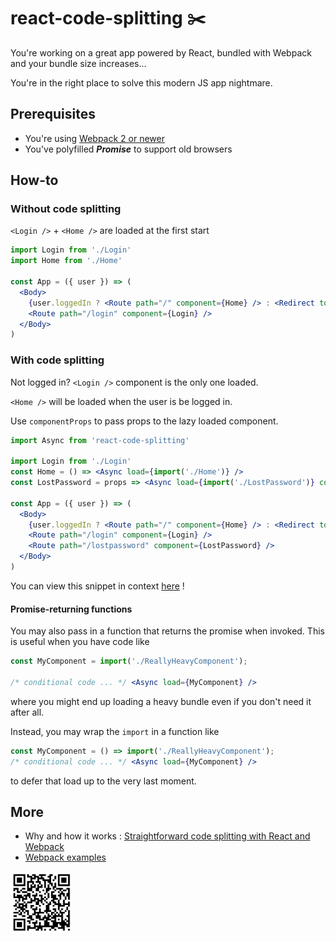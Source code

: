 # react-code-splitting ✂️

You're working on a great app powered by React, bundled with Webpack and your bundle size increases...

You're in the right place to solve this modern JS app nightmare.

## Prerequisites

- You're using [Webpack 2 or newer](https://webpack.js.org/)
- You've polyfilled ***Promise*** to support old browsers

## How-to

### Without code splitting

`<Login />` + `<Home />` are loaded at the first start

```jsx
import Login from './Login'
import Home from './Home'

const App = ({ user }) => (
  <Body>
    {user.loggedIn ? <Route path="/" component={Home} /> : <Redirect to="/login" />}
    <Route path="/login" component={Login} />
  </Body>
)
```

### With code splitting

Not logged in? `<Login />` component is the only one loaded.

`<Home />` will be loaded when the user is be logged in.

Use `componentProps` to pass props to the lazy loaded component.

```jsx
import Async from 'react-code-splitting'

import Login from './Login'
const Home = () => <Async load={import('./Home')} />
const LostPassword = props => <Async load={import('./LostPassword')} componentProps={props}/>

const App = ({ user }) => (
  <Body>
    {user.loggedIn ? <Route path="/" component={Home} /> : <Redirect to="/login" />}
    <Route path="/login" component={Login} />
    <Route path="/lostpassword" component={LostPassword} />
  </Body>
)
```

You can view this snippet in context [here](https://github.com/didierfranc/redux-react-starter/blob/master/src/components/App.js#L12) !

#### Promise-returning functions

You may also pass in a function that returns the promise when invoked.  This is useful when you have code like

```jsx
const MyComponent = import('./ReallyHeavyComponent');

/* conditional code ... */ <Async load={MyComponent} />
```
where you might end up loading a heavy bundle even if you don't need it after all.

Instead, you may wrap the `import` in a function like

```jsx
const MyComponent = () => import('./ReallyHeavyComponent');
/* conditional code ... */ <Async load={MyComponent} />
```

to defer that load up to the very last moment.

## More

- Why and how it works : [Straightforward code splitting with React and Webpack](https://medium.com/@DidierFranc/straightforward-code-splitting-with-react-and-webpack-4b94c28f6c3f)
- [Webpack examples](https://github.com/webpack/webpack/tree/master/examples)

<img src="https://raw.githubusercontent.com/didierfranc/donate/master/qr.png" width="100" height="100">

